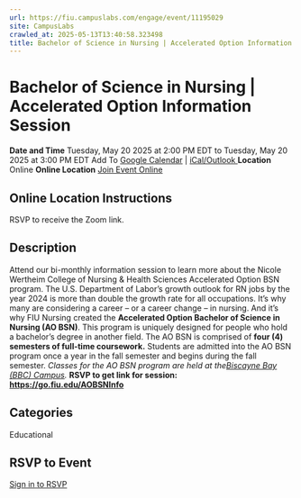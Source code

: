 ```yaml
---
url: https://fiu.campuslabs.com/engage/event/11195029
site: CampusLabs
crawled_at: 2025-05-13T13:40:58.323498
title: Bachelor of Science in Nursing | Accelerated Option Information Session - Panther Connect
---
```


# Bachelor of Science in Nursing | Accelerated Option Information Session
**Date and Time**
Tuesday, May 20 2025 at 2:00 PM EDT  to 
Tuesday, May 20 2025 at 3:00 PM EDT
Add To [Google Calendar](https://fiu.campuslabs.com/engage/event/11195029/googlepublish) | [iCal/Outlook ](https://fiu.campuslabs.com/engage/event/11195029.ics)
**Location**
Online
**Online Location**
[Join Event Online](https://go.fiu.edu/AOBSNInfo "Online Location Link")
## Online Location Instructions
RSVP to receive the Zoom link.
## Description
Attend our bi-monthly information session to learn more about the Nicole Wertheim College of Nursing & Health Sciences Accelerated Option BSN program.
The U.S. Department of Labor’s growth outlook for RN jobs by the year 2024 is more than double the growth rate for all occupations. It’s why many are considering a career – or a career change – in nursing. And it’s why FIU Nursing created the **Accelerated Option Bachelor of Science in Nursing (AO BSN)**.
This program is uniquely designed for people who hold a bachelor’s degree in another field. The AO BSN is comprised of **four (4) semesters of full-time coursework.**
Students are admitted into the AO BSN program once a year in the fall semester and begins during the fall semester.
_Classes for the AO BSN program are held at the[Biscayne Bay (BBC) Campus](https://www.fiu.edu/locations/bbc/index.html)._
**RSVP to get link for session: https://go.fiu.edu/AOBSNInfo**
## Categories
Educational
## RSVP to Event
[Sign in to RSVP](https://fiu.campuslabs.com/engage/account/login?returnUrl=/engage/event/11195029)
